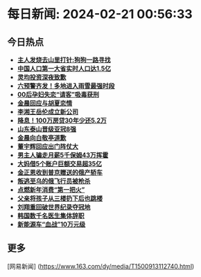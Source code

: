 
# 每日新闻: 2024-02-21 00:56:33
## 今日热点

- **[主人发烧去山里打针:狗狗一路寻找](https://www.163.com/search?keyword=%E4%B8%BB%E4%BA%BA%E5%8F%91%E7%83%A7%E5%8E%BB%E5%B1%B1%E9%87%8C%E6%89%93%E9%92%88+%E7%8B%97%E7%8B%97%E4%B8%80%E8%B7%AF%E5%AF%BB%E6%89%BE)**
- **[中国人口第一大省实时人口达1.5亿](https://www.163.com/search?keyword=%E4%B8%AD%E5%9B%BD%E4%BA%BA%E5%8F%A3%E7%AC%AC%E4%B8%80%E5%A4%A7%E7%9C%81%E5%AE%9E%E6%97%B6%E4%BA%BA%E5%8F%A3%E8%BE%BE1.5%E4%BA%BF)**
- **[灵均投资深夜致歉](https://www.163.com/search?keyword=%E7%81%B5%E5%9D%87%E6%8A%95%E8%B5%84%E6%B7%B1%E5%A4%9C%E8%87%B4%E6%AD%89)**
- **[六预警齐发！多地进入雨雪最强时段](https://www.163.com/search?keyword=%E5%85%AD%E9%A2%84%E8%AD%A6%E9%BD%90%E5%8F%91%EF%BC%81%E5%A4%9A%E5%9C%B0%E8%BF%9B%E5%85%A5%E9%9B%A8%E9%9B%AA%E6%9C%80%E5%BC%BA%E6%97%B6%E6%AE%B5)**
- **[00后孕妇失恋“请客”吸毒获刑](https://www.163.com/search?keyword=00%E5%90%8E%E5%AD%95%E5%A6%87%E5%A4%B1%E6%81%8B%E2%80%9C%E8%AF%B7%E5%AE%A2%E2%80%9D%E5%90%B8%E6%AF%92%E8%8E%B7%E5%88%91)**
- **[金晨回应与胡夏恋情](https://www.163.com/search?keyword=%E9%87%91%E6%99%A8%E5%9B%9E%E5%BA%94%E4%B8%8E%E8%83%A1%E5%A4%8F%E6%81%8B%E6%83%85)**
- **[李湘王岳伦成立新公司](https://www.163.com/search?keyword=%E6%9D%8E%E6%B9%98%E7%8E%8B%E5%B2%B3%E4%BC%A6%E6%88%90%E7%AB%8B%E6%96%B0%E5%85%AC%E5%8F%B8)**
- **[降息！100万房贷30年少还5.2万](https://www.163.com/search?keyword=%E9%99%8D%E6%81%AF%EF%BC%81100%E4%B8%87%E6%88%BF%E8%B4%B730%E5%B9%B4%E5%B0%91%E8%BF%985.2%E4%B8%87)**
- **[山东泰山晋级亚冠8强](https://www.163.com/search?keyword=%E5%B1%B1%E4%B8%9C%E6%B3%B0%E5%B1%B1%E6%99%8B%E7%BA%A7%E4%BA%9A%E5%86%A08%E5%BC%BA)**
- **[金晨向白敬亭道歉](https://www.163.com/search?keyword=%E9%87%91%E6%99%A8%E5%90%91%E7%99%BD%E6%95%AC%E4%BA%AD%E9%81%93%E6%AD%89)**
- **[董宇辉回应出门阵仗大](https://www.163.com/search?keyword=%E8%91%A3%E5%AE%87%E8%BE%89%E5%9B%9E%E5%BA%94%E5%87%BA%E9%97%A8%E9%98%B5%E4%BB%97%E5%A4%A7)**
- **[男主人骗走月薪5千保姆43万挥霍](https://www.163.com/search?keyword=%E7%94%B7%E4%B8%BB%E4%BA%BA%E9%AA%97%E8%B5%B0%E6%9C%88%E8%96%AA5%E5%8D%83%E4%BF%9D%E5%A7%8643%E4%B8%87%E6%8C%A5%E9%9C%8D)**
- **[大妈借5个账户巨额交易超35亿](https://www.163.com/search?keyword=%E5%A4%A7%E5%A6%88%E5%80%9F5%E4%B8%AA%E8%B4%A6%E6%88%B7%E5%B7%A8%E9%A2%9D%E4%BA%A4%E6%98%93%E8%B6%8535%E4%BA%BF)**
- **[金正恩收到普京赠送的俄产轿车](https://www.163.com/search?keyword=%E9%87%91%E6%AD%A3%E6%81%A9%E6%94%B6%E5%88%B0%E6%99%AE%E4%BA%AC%E8%B5%A0%E9%80%81%E7%9A%84%E4%BF%84%E4%BA%A7%E8%BD%BF%E8%BD%A6)**
- **[叛逃至乌的俄飞行员被枪杀](https://www.163.com/search?keyword=%E5%8F%9B%E9%80%83%E8%87%B3%E4%B9%8C%E7%9A%84%E4%BF%84%E9%A3%9E%E8%A1%8C%E5%91%98%E8%A2%AB%E6%9E%AA%E6%9D%80)**
- **[点燃新年消费“第一把火”](https://www.163.com/search?keyword=%E7%82%B9%E7%87%83%E6%96%B0%E5%B9%B4%E6%B6%88%E8%B4%B9%E2%80%9C%E7%AC%AC%E4%B8%80%E6%8A%8A%E7%81%AB%E2%80%9D)**
- **[父亲将孩子从三楼扔下后也跳楼](https://www.163.com/search?keyword=%E7%88%B6%E4%BA%B2%E5%B0%86%E5%AD%A9%E5%AD%90%E4%BB%8E%E4%B8%89%E6%A5%BC%E6%89%94%E4%B8%8B%E5%90%8E%E4%B9%9F%E8%B7%B3%E6%A5%BC)**
- **[刘翔重回破世界纪录夺冠地](https://www.163.com/search?keyword=%E5%88%98%E7%BF%94%E9%87%8D%E5%9B%9E%E7%A0%B4%E4%B8%96%E7%95%8C%E7%BA%AA%E5%BD%95%E5%A4%BA%E5%86%A0%E5%9C%B0)**
- **[韩国数千名医生集体辞职](https://www.163.com/search?keyword=%E9%9F%A9%E5%9B%BD%E6%95%B0%E5%8D%83%E5%90%8D%E5%8C%BB%E7%94%9F%E9%9B%86%E4%BD%93%E8%BE%9E%E8%81%8C)**
- **[新能源车“血战”10万元级](https://www.163.com/search?keyword=%E6%96%B0%E8%83%BD%E6%BA%90%E8%BD%A6%E2%80%9C%E8%A1%80%E6%88%98%E2%80%9D10%E4%B8%87%E5%85%83%E7%BA%A7)**

## 更多
[网易新闻] (https://www.163.com/dy/media/T1500913112740.html)
